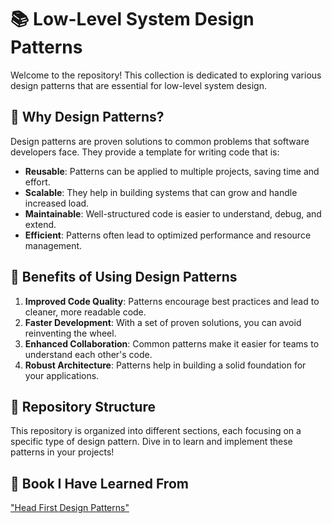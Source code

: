 # 📚 Low-Level System Design Patterns

Welcome to the repository! This collection is dedicated to exploring various design patterns that are essential for low-level system design. 

## 🌟 Why Design Patterns?

Design patterns are proven solutions to common problems that software developers face. They provide a template for writing code that is:

- **Reusable**: Patterns can be applied to multiple projects, saving time and effort.
- **Scalable**: They help in building systems that can grow and handle increased load.
- **Maintainable**: Well-structured code is easier to understand, debug, and extend.
- **Efficient**: Patterns often lead to optimized performance and resource management.

## 🚀 Benefits of Using Design Patterns

1. **Improved Code Quality**: Patterns encourage best practices and lead to cleaner, more readable code.
2. **Faster Development**: With a set of proven solutions, you can avoid reinventing the wheel.
3. **Enhanced Collaboration**: Common patterns make it easier for teams to understand each other's code.
4. **Robust Architecture**: Patterns help in building a solid foundation for your applications.

## 📂 Repository Structure

This repository is organized into different sections, each focusing on a specific type of design pattern. Dive in to learn and implement these patterns in your projects!

## 📖 Book I Have Learned From

["Head First Design Patterns"](https://learning.oreilly.com/library/view/head-first-design/9781492077992/) 

